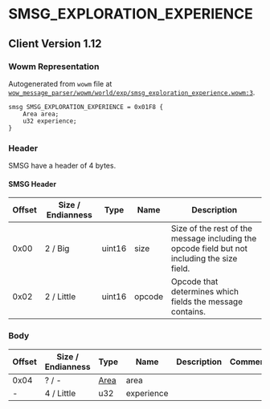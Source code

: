 # SMSG_EXPLORATION_EXPERIENCE

## Client Version 1.12

### Wowm Representation

Autogenerated from `wowm` file at [`wow_message_parser/wowm/world/exp/smsg_exploration_experience.wowm:3`](https://github.com/gtker/wow_messages/tree/main/wow_message_parser/wowm/world/exp/smsg_exploration_experience.wowm#L3).
```rust,ignore
smsg SMSG_EXPLORATION_EXPERIENCE = 0x01F8 {
    Area area;
    u32 experience;
}
```
### Header

SMSG have a header of 4 bytes.

#### SMSG Header

| Offset | Size / Endianness | Type   | Name   | Description |
| ------ | ----------------- | ------ | ------ | ----------- |
| 0x00   | 2 / Big           | uint16 | size   | Size of the rest of the message including the opcode field but not including the size field.|
| 0x02   | 2 / Little        | uint16 | opcode | Opcode that determines which fields the message contains.|

### Body

| Offset | Size / Endianness | Type | Name | Description | Comment |
| ------ | ----------------- | ---- | ---- | ----------- | ------- |
| 0x04 | ? / - | [Area](area.md) | area |  |  |
| - | 4 / Little | u32 | experience |  |  |

